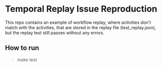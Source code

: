 # Temporal Replay Issue Reproduction

This repo contains an example of workflow replay, where activities don't match with the activities, 
that are stored in the replay file (test_replay.json), but the replay test still passes without any errors.

## How to run

> make test